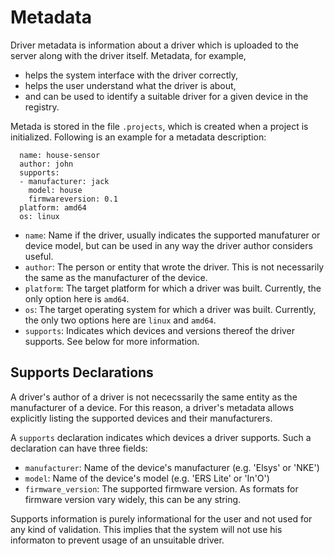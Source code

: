 # Metadata

Driver metadata is information about a driver which is uploaded to the server along with
the driver itself.
Metadata, for example,

* helps the system interface with the driver correctly,
* helps the user understand what the driver is about,
* and can be used to identify a suitable driver for a given device in the registry.

Metada is stored in the file `.projects`, which is created when a project is initialized.
Following is an example for a metadata description:

```metadata:
  name: house-sensor
  author: john
  supports:
  - manufacturer: jack
    model: house
    firmwareversion: 0.1
  platform: amd64
  os: linux
```

* `name`: Name if the driver, usually indicates the supported manufaturer or device model,
  but can be used in any way the driver author considers useful.
* `author`: The person or entity that wrote the driver. This is not necessarily the same
  as the manufacturer of the device.
* `platform`: The target platform for which a driver was built.
  Currently, the only option here is `amd64`.
* `os`: The target operating system for which a driver was built.
  Currently, the only two options here are `linux` and `amd64`.
* `supports`: Indicates which devices and versions thereof the driver supports. See below for more information.

## Supports Declarations

A driver's author of a driver is not nececssarily the same entity as the manufacturer of a device.
For this reason, a driver's metadata allows explicitly listing the supported devices and their manufacturers.

A `supports` declaration indicates which devices a driver supports. Such a declaration can have three fields:
* `manufacturer`: Name of the device's manufacturer (e.g. 'Elsys' or 'NKE')
* `model`: Name of the device's model (e.g. 'ERS Lite' or 'In'O')
* `firmware_version`: The supported firmware version. As formats for firmware version vary widely,
  this can be any string.

Supports information is purely informational for the user and not used for any kind of validation.
This implies that the system will not use his informaton to prevent usage of an unsuitable driver.
